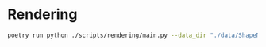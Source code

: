 # Rendering

```sh
poetry run python ./scripts/rendering/main.py --data_dir "./data/ShapeNetP2M" --out_dir "./output/rendering/"
```
